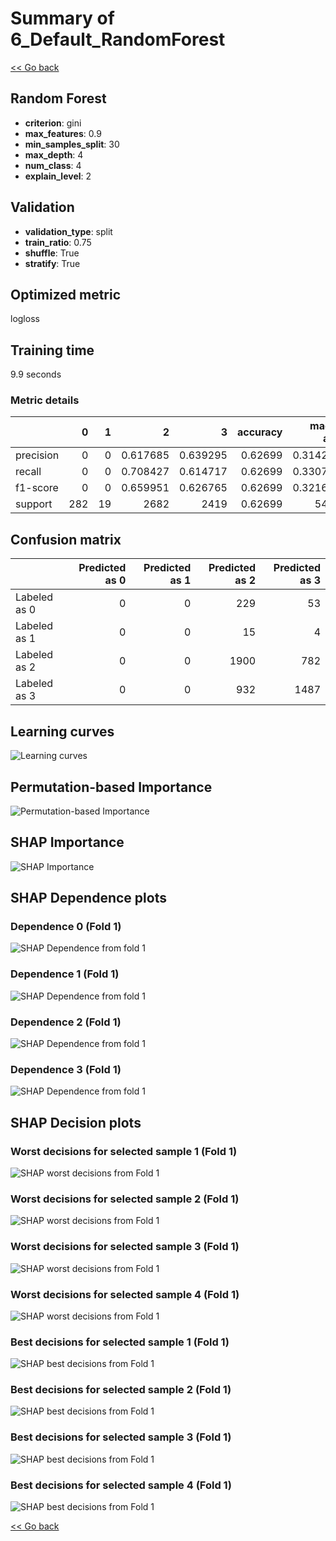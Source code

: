 # Summary of 6_Default_RandomForest

[<< Go back](../README.md)


## Random Forest
- **criterion**: gini
- **max_features**: 0.9
- **min_samples_split**: 30
- **max_depth**: 4
- **num_class**: 4
- **explain_level**: 2

## Validation
 - **validation_type**: split
 - **train_ratio**: 0.75
 - **shuffle**: True
 - **stratify**: True

## Optimized metric
logloss

## Training time

9.9 seconds

### Metric details
|           |   0 |   1 |           2 |           3 |   accuracy |   macro avg |   weighted avg |   logloss |
|:----------|----:|----:|------------:|------------:|-----------:|------------:|---------------:|----------:|
| precision |   0 |   0 |    0.617685 |    0.639295 |    0.62699 |    0.314245 |       0.592945 |   0.79978 |
| recall    |   0 |   0 |    0.708427 |    0.614717 |    0.62699 |    0.330786 |       0.62699  |   0.79978 |
| f1-score  |   0 |   0 |    0.659951 |    0.626765 |    0.62699 |    0.321679 |       0.608318 |   0.79978 |
| support   | 282 |  19 | 2682        | 2419        |    0.62699 | 5402        |    5402        |   0.79978 |


## Confusion matrix
|              |   Predicted as 0 |   Predicted as 1 |   Predicted as 2 |   Predicted as 3 |
|:-------------|-----------------:|-----------------:|-----------------:|-----------------:|
| Labeled as 0 |                0 |                0 |              229 |               53 |
| Labeled as 1 |                0 |                0 |               15 |                4 |
| Labeled as 2 |                0 |                0 |             1900 |              782 |
| Labeled as 3 |                0 |                0 |              932 |             1487 |

## Learning curves
![Learning curves](learning_curves.png)

## Permutation-based Importance
![Permutation-based Importance](permutation_importance.png)

## SHAP Importance
![SHAP Importance](shap_importance.png)

## SHAP Dependence plots

### Dependence 0 (Fold 1)
![SHAP Dependence from fold 1](learner_fold_0_shap_dependence_class_0.png)
### Dependence 1 (Fold 1)
![SHAP Dependence from fold 1](learner_fold_0_shap_dependence_class_1.png)
### Dependence 2 (Fold 1)
![SHAP Dependence from fold 1](learner_fold_0_shap_dependence_class_2.png)
### Dependence 3 (Fold 1)
![SHAP Dependence from fold 1](learner_fold_0_shap_dependence_class_3.png)

## SHAP Decision plots

### Worst decisions for selected sample 1 (Fold 1)
![SHAP worst decisions from Fold 1](learner_fold_0_sample_0_worst_decisions.png)
### Worst decisions for selected sample 2 (Fold 1)
![SHAP worst decisions from Fold 1](learner_fold_0_sample_1_worst_decisions.png)
### Worst decisions for selected sample 3 (Fold 1)
![SHAP worst decisions from Fold 1](learner_fold_0_sample_2_worst_decisions.png)
### Worst decisions for selected sample 4 (Fold 1)
![SHAP worst decisions from Fold 1](learner_fold_0_sample_3_worst_decisions.png)
### Best decisions for selected sample 1 (Fold 1)
![SHAP best decisions from Fold 1](learner_fold_0_sample_0_best_decisions.png)
### Best decisions for selected sample 2 (Fold 1)
![SHAP best decisions from Fold 1](learner_fold_0_sample_1_best_decisions.png)
### Best decisions for selected sample 3 (Fold 1)
![SHAP best decisions from Fold 1](learner_fold_0_sample_2_best_decisions.png)
### Best decisions for selected sample 4 (Fold 1)
![SHAP best decisions from Fold 1](learner_fold_0_sample_3_best_decisions.png)

[<< Go back](../README.md)
